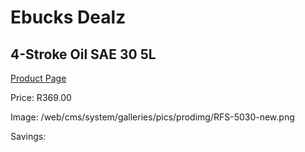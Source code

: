 
# Ebucks Dealz
## 4-Stroke Oil SAE 30 5L
[Product Page](https://www.ebucks.com/web/shop/productSelected.do?prodId=1200605678&catId=370101825)

Price: R369.00

Image: /web/cms/system/galleries/pics/prodimg/RFS-5030-new.png

Savings: 


	